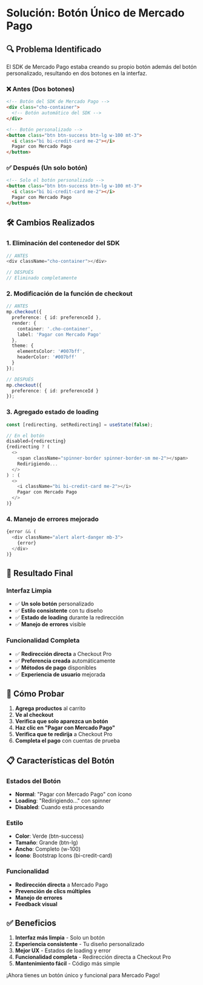 # Solución: Botón Único de Mercado Pago

## 🔍 Problema Identificado

El SDK de Mercado Pago estaba creando su propio botón además del botón personalizado, resultando en dos botones en la interfaz.

### ❌ **Antes (Dos botones)**
```html
<!-- Botón del SDK de Mercado Pago -->
<div class="cho-container">
  <!-- Botón automático del SDK -->
</div>

<!-- Botón personalizado -->
<button class="btn btn-success btn-lg w-100 mt-3">
  <i class="bi bi-credit-card me-2"></i>
  Pagar con Mercado Pago
</button>
```

### ✅ **Después (Un solo botón)**
```html
<!-- Solo el botón personalizado -->
<button class="btn btn-success btn-lg w-100 mt-3">
  <i class="bi bi-credit-card me-2"></i>
  Pagar con Mercado Pago
</button>
```

## 🛠️ Cambios Realizados

### **1. Eliminación del contenedor del SDK**
```typescript
// ANTES
<div className="cho-container"></div>

// DESPUÉS
// Eliminado completamente
```

### **2. Modificación de la función de checkout**
```typescript
// ANTES
mp.checkout({
  preference: { id: preferenceId },
  render: {
    container: '.cho-container',
    label: 'Pagar con Mercado Pago'
  },
  theme: {
    elementsColor: '#007bff',
    headerColor: '#007bff'
  }
});

// DESPUÉS
mp.checkout({
  preference: { id: preferenceId }
});
```

### **3. Agregado estado de loading**
```typescript
const [redirecting, setRedirecting] = useState(false);

// En el botón
disabled={redirecting}
{redirecting ? (
  <>
    <span className="spinner-border spinner-border-sm me-2"></span>
    Redirigiendo...
  </>
) : (
  <>
    <i className="bi bi-credit-card me-2"></i>
    Pagar con Mercado Pago
  </>
)}
```

### **4. Manejo de errores mejorado**
```typescript
{error && (
  <div className="alert alert-danger mb-3">
    {error}
  </div>
)}
```

## 🎯 Resultado Final

### **Interfaz Limpia**
- ✅ **Un solo botón** personalizado
- ✅ **Estilo consistente** con tu diseño
- ✅ **Estado de loading** durante la redirección
- ✅ **Manejo de errores** visible

### **Funcionalidad Completa**
- ✅ **Redirección directa** a Checkout Pro
- ✅ **Preferencia creada** automáticamente
- ✅ **Métodos de pago** disponibles
- ✅ **Experiencia de usuario** mejorada

## 🧪 Cómo Probar

1. **Agrega productos** al carrito
2. **Ve al checkout**
3. **Verifica que solo aparezca un botón**
4. **Haz clic en "Pagar con Mercado Pago"**
5. **Verifica que te redirija** a Checkout Pro
6. **Completa el pago** con cuentas de prueba

## 📋 Características del Botón

### **Estados del Botón**
- **Normal**: "Pagar con Mercado Pago" con ícono
- **Loading**: "Redirigiendo..." con spinner
- **Disabled**: Cuando está procesando

### **Estilo**
- **Color**: Verde (btn-success)
- **Tamaño**: Grande (btn-lg)
- **Ancho**: Completo (w-100)
- **Ícono**: Bootstrap Icons (bi-credit-card)

### **Funcionalidad**
- **Redirección directa** a Mercado Pago
- **Prevención de clics múltiples**
- **Manejo de errores**
- **Feedback visual**

## ✅ Beneficios

1. **Interfaz más limpia** - Solo un botón
2. **Experiencia consistente** - Tu diseño personalizado
3. **Mejor UX** - Estados de loading y error
4. **Funcionalidad completa** - Redirección directa a Checkout Pro
5. **Mantenimiento fácil** - Código más simple

¡Ahora tienes un botón único y funcional para Mercado Pago! 
